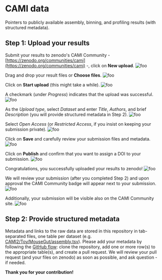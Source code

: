 # CAMI data
Pointers to publicly available assembly, binning, and profiling results (with structured metadata).


## Step 1: Upload your results

Submit your results to zenodo's CAMI Community - [https://zenodo.org/communities/cami](https://zenodo.org/communities/cami) -, click on **New upload**.
![foo](https://raw.githubusercontent.com/CAMI-challenge/data/master/_tutorial/z01.png)

Drag and drop your result files or **Choose files**.
![foo](https://raw.githubusercontent.com/CAMI-challenge/data/master/_tutorial/z02.png)

Click on **Start upload** (this might take a while).
![foo](https://raw.githubusercontent.com/CAMI-challenge/data/master/_tutorial/z03.png)

A checkmark (under *Progress*) indicates that the upload was successful.
![foo](https://raw.githubusercontent.com/CAMI-challenge/data/master/_tutorial/z04.png)

As the *Upload type*, select *Dataset* and enter *Title*, *Authors*, and brief *Description* (you will provide structured metadata in Step 2).
![foo](https://raw.githubusercontent.com/CAMI-challenge/data/master/_tutorial/z05.png)

Select *Open Access* (or *Restricted Access*, if you insist on keeping your submission private).
![foo](https://raw.githubusercontent.com/CAMI-challenge/data/master/_tutorial/z06.png)

Click on **Save** and carefully review your submission files and metadata.
![foo](https://raw.githubusercontent.com/CAMI-challenge/data/master/_tutorial/z07.png)

Click on **Publish** and confirm that you want to assign a DOI to your submission.
![foo](https://raw.githubusercontent.com/CAMI-challenge/data/master/_tutorial/z08.png)

Congratulations, you successfully uploaded your results to zenodo!
![foo](https://raw.githubusercontent.com/CAMI-challenge/data/master/_tutorial/z09.png)

We will review your submission (after you completed Step 2) and upon approval the CAMI Community badge will appear next to your submission.
![foo](https://raw.githubusercontent.com/CAMI-challenge/data/master/_tutorial/z10.png)

Additionally, your submission will be visible also on the CAMI Community site.
![foo](https://raw.githubusercontent.com/CAMI-challenge/data/master/_tutorial/z11.png)


## Step 2: Provide structured metadata

Metadata and links to the raw data are stored in this repository in tab-separated files, one table per dataset (e.g. [CAMI2/Toy/MouseGut/assembly.tsv](https://github.com/CAMI-challenge/data/blob/master/CAMI2/Toy/MouseGut/assembly.tsv)).
Please add your metadata by following the [GitHub flow](https://guides.github.com/introduction/flow/): clone the repository, add one or more row(s) to the appropriate table(s), and create a pull request.
We will review your pull request (and your files on zenodo) as soon as possible, and ask question - if needed.

**Thank you for your contribution!**
